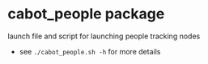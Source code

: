 # cabot_people package

launch file and script for launching people tracking nodes

- see `./cabot_people.sh -h` for more details
